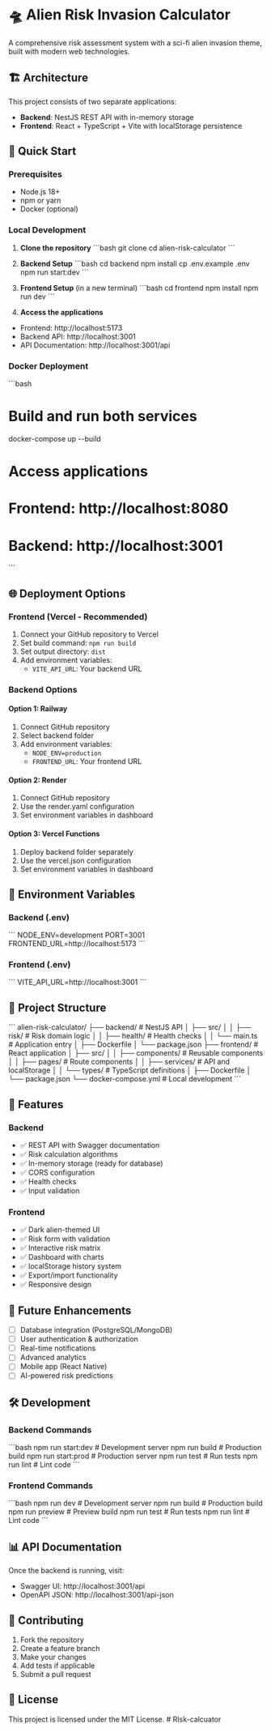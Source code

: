 # 🛸 Alien Risk Invasion Calculator

A comprehensive risk assessment system with a sci-fi alien invasion theme, built with modern web technologies.

## 🏗️ Architecture

This project consists of two separate applications:

- **Backend**: NestJS REST API with in-memory storage
- **Frontend**: React + TypeScript + Vite with localStorage persistence

## 🚀 Quick Start

### Prerequisites

- Node.js 18+ 
- npm or yarn
- Docker (optional)

### Local Development

1. **Clone the repository**
\`\`\`bash
git clone <repository-url>
cd alien-risk-calculator
\`\`\`

2. **Backend Setup**
\`\`\`bash
cd backend
npm install
cp .env.example .env
npm run start:dev
\`\`\`

3. **Frontend Setup** (in a new terminal)
\`\`\`bash
cd frontend
npm install
npm run dev
\`\`\`

4. **Access the applications**
- Frontend: http://localhost:5173
- Backend API: http://localhost:3001
- API Documentation: http://localhost:3001/api

### Docker Deployment

\`\`\`bash
# Build and run both services
docker-compose up --build

# Access applications
# Frontend: http://localhost:8080
# Backend: http://localhost:3001
\`\`\`

## 🌐 Deployment Options

### Frontend (Vercel - Recommended)

1. Connect your GitHub repository to Vercel
2. Set build command: `npm run build`
3. Set output directory: `dist`
4. Add environment variables:
   - `VITE_API_URL`: Your backend URL

### Backend Options

#### Option 1: Railway
1. Connect GitHub repository
2. Select backend folder
3. Add environment variables:
   - `NODE_ENV=production`
   - `FRONTEND_URL`: Your frontend URL

#### Option 2: Render
1. Connect GitHub repository
2. Use the render.yaml configuration
3. Set environment variables in dashboard

#### Option 3: Vercel Functions
1. Deploy backend folder separately
2. Use the vercel.json configuration
3. Set environment variables in dashboard

## 🔧 Environment Variables

### Backend (.env)
\`\`\`
NODE_ENV=development
PORT=3001
FRONTEND_URL=http://localhost:5173
\`\`\`

### Frontend (.env)
\`\`\`
VITE_API_URL=http://localhost:3001
\`\`\`

## 📁 Project Structure

\`\`\`
alien-risk-calculator/
├── backend/                 # NestJS API
│   ├── src/
│   │   ├── risk/           # Risk domain logic
│   │   ├── health/         # Health checks
│   │   └── main.ts         # Application entry
│   ├── Dockerfile
│   └── package.json
├── frontend/               # React application
│   ├── src/
│   │   ├── components/     # Reusable components
│   │   ├── pages/          # Route components
│   │   ├── services/       # API and localStorage
│   │   └── types/          # TypeScript definitions
│   ├── Dockerfile
│   └── package.json
└── docker-compose.yml      # Local development
\`\`\`

## 🎯 Features

### Backend
- ✅ REST API with Swagger documentation
- ✅ Risk calculation algorithms
- ✅ In-memory storage (ready for database)
- ✅ CORS configuration
- ✅ Health checks
- ✅ Input validation

### Frontend
- ✅ Dark alien-themed UI
- ✅ Risk form with validation
- ✅ Interactive risk matrix
- ✅ Dashboard with charts
- ✅ localStorage history system
- ✅ Export/import functionality
- ✅ Responsive design

## 🔮 Future Enhancements

- [ ] Database integration (PostgreSQL/MongoDB)
- [ ] User authentication & authorization
- [ ] Real-time notifications
- [ ] Advanced analytics
- [ ] Mobile app (React Native)
- [ ] AI-powered risk predictions

## 🛠️ Development

### Backend Commands
\`\`\`bash
npm run start:dev    # Development server
npm run build        # Production build
npm run start:prod   # Production server
npm run test         # Run tests
npm run lint         # Lint code
\`\`\`

### Frontend Commands
\`\`\`bash
npm run dev          # Development server
npm run build        # Production build
npm run preview      # Preview build
npm run test         # Run tests
npm run lint         # Lint code
\`\`\`

## 📊 API Documentation

Once the backend is running, visit:
- Swagger UI: http://localhost:3001/api
- OpenAPI JSON: http://localhost:3001/api-json

## 🤝 Contributing

1. Fork the repository
2. Create a feature branch
3. Make your changes
4. Add tests if applicable
5. Submit a pull request

## 📄 License

This project is licensed under the MIT License.
#   R I s k - c a l c u a t o r  
 
